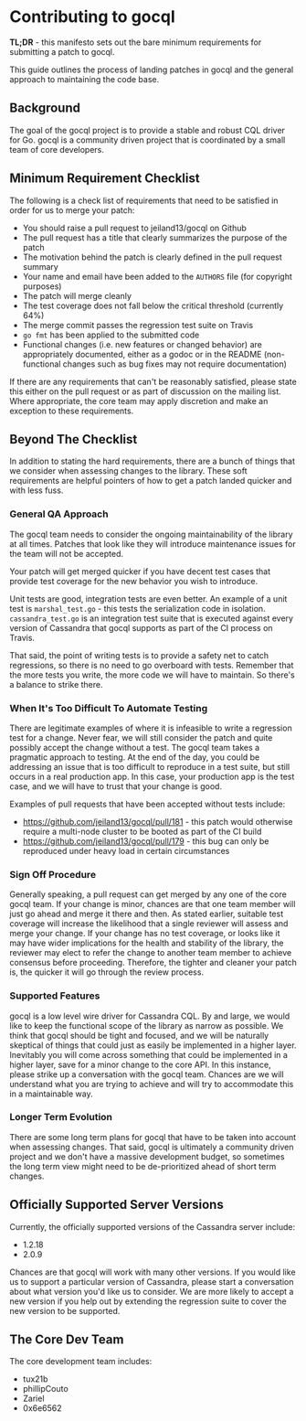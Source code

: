 # Contributing to gocql

**TL;DR** - this manifesto sets out the bare minimum requirements for submitting a patch to gocql.

This guide outlines the process of landing patches in gocql and the general approach to maintaining the code base.

## Background

The goal of the gocql project is to provide a stable and robust CQL driver for Go. gocql is a community driven project that is coordinated by a small team of core developers.

## Minimum Requirement Checklist

The following is a check list of requirements that need to be satisfied in order for us to merge your patch:

* You should raise a pull request to jeiland13/gocql on Github
* The pull request has a title that clearly summarizes the purpose of the patch
* The motivation behind the patch is clearly defined in the pull request summary
* Your name and email have been added to the `AUTHORS` file (for copyright purposes)
* The patch will merge cleanly
* The test coverage does not fall below the critical threshold (currently 64%) 
* The merge commit passes the regression test suite on Travis
* `go fmt` has been applied to the submitted code
* Functional changes (i.e. new features or changed behavior) are appropriately documented, either as a godoc or in the README (non-functional changes such as bug fixes may not require documentation)

If there are any requirements that can't be reasonably satisfied, please state this either on the pull request or as part of discussion on the mailing list. Where appropriate, the core team may apply discretion and make an exception to these requirements.

## Beyond The Checklist

In addition to stating the hard requirements, there are a bunch of things that we consider when assessing changes to the library. These soft requirements are helpful pointers of how to get a patch landed quicker and with less fuss.

### General QA Approach

The gocql team needs to consider the ongoing maintainability of the library at all times. Patches that look like they will introduce maintenance issues for the team will not be accepted.

Your patch will get merged quicker if you have decent test cases that provide test coverage for the new behavior you wish to introduce.

Unit tests are good, integration tests are even better. An example of a unit test is `marshal_test.go` - this tests the serialization code in isolation. `cassandra_test.go` is an integration test suite that is executed against every version of Cassandra that gocql supports as part of the CI process on Travis.

That said, the point of writing tests is to provide a safety net to catch regressions, so there is no need to go overboard with tests. Remember that the more tests you write, the more code we will have to maintain. So there's a balance to strike there.

### When It's Too Difficult To Automate Testing

There are legitimate examples of where it is infeasible to write a regression test for a change. Never fear, we will still consider the patch and quite possibly accept the change without a test. The gocql team takes a pragmatic approach to testing. At the end of the day, you could be addressing an issue that is too difficult to reproduce in a test suite, but still occurs in a real production app. In this case, your production app is the test case, and we will have to trust that your change is good.

Examples of pull requests that have been accepted without tests include:

* https://github.com/jeiland13/gocql/pull/181 - this patch would otherwise require a multi-node cluster to be booted as part of the CI build
* https://github.com/jeiland13/gocql/pull/179 - this bug can only be reproduced under heavy load in certain circumstances

### Sign Off Procedure

Generally speaking, a pull request can get merged by any one of the core gocql team. If your change is minor, chances are that one team member will just go ahead and merge it there and then. As stated earlier, suitable test coverage will increase the likelihood that a single reviewer will assess and merge your change. If your change has no test coverage, or looks like it may have wider implications for the health and stability of the library, the reviewer may elect to refer the change to another team member to achieve consensus before proceeding. Therefore, the tighter and cleaner your patch is, the quicker it will go through the review process.

### Supported Features

gocql is a low level wire driver for Cassandra CQL. By and large, we would like to keep the functional scope of the library as narrow as possible. We think that gocql should be tight and focused, and we will be naturally skeptical of things that could just as easily be implemented in a higher layer. Inevitably you will come across something that could be implemented in a higher layer, save for a minor change to the core API. In this instance, please strike up a conversation with the gocql team. Chances are we will understand what you are trying to achieve and will try to accommodate this in a maintainable way.

### Longer Term Evolution

There are some long term plans for gocql that have to be taken into account when assessing changes. That said, gocql is ultimately a community driven project and we don't have a massive development budget, so sometimes the long term view might need to be de-prioritized ahead of short term changes.

## Officially Supported Server Versions

Currently, the officially supported versions of the Cassandra server include:

* 1.2.18
* 2.0.9

Chances are that gocql will work with many other versions. If you would like us to support a particular version of Cassandra, please start a conversation about what version you'd like us to consider. We are more likely to accept a new version if you help out by extending the regression suite to cover the new version to be supported.

## The Core Dev Team

The core development team includes:

* tux21b
* phillipCouto
* Zariel
* 0x6e6562
